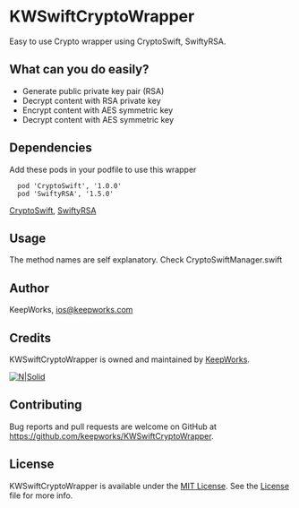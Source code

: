 # KWSwiftCryptoWrapper

Easy to use Crypto wrapper using CryptoSwift, SwiftyRSA. 

## What can you do easily?

- Generate public private key pair (RSA)
- Decrypt content with RSA private key
- Encrypt content with AES symmetric key
- Decrypt content with AES symmetric key

## Dependencies
Add these pods in your podfile to use this wrapper

```
  pod 'CryptoSwift', '1.0.0'
  pod 'SwiftyRSA', '1.5.0'
```

[CryptoSwift](https://github.com/krzyzanowskim/CryptoSwift), [SwiftyRSA](https://github.com/TakeScoop/SwiftyRSA)

## Usage

The method names are self explanatory. Check CryptoSwiftManager.swift

## Author

KeepWorks, ios@keepworks.com

## Credits

KWSwiftCryptoWrapper is owned and maintained by [KeepWorks](http://www.keepworks.com/).

[![N|Solid](http://www.keepworks.com/assets/logo-800bbf55fabb3427537cf669dc8cd018.png)](http://www.keepworks.com/)

## Contributing

Bug reports and pull requests are welcome on GitHub at https://github.com/keepworks/KWSwiftCryptoWrapper.

## License

KWSwiftCryptoWrapper is available under the [MIT License](http://opensource.org/licenses/MIT). See the [License](https://github.com/keepworks/KWSwiftCryptoWrapper/blob/master/LICENSE) file for more info.

